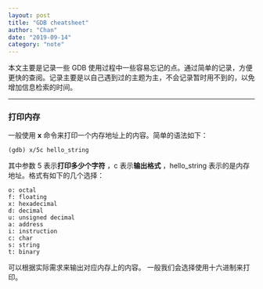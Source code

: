 ```yaml
---
layout: post
title: "GDB cheatsheet"
author: "Chan"
date: "2019-09-14"
category: "note"
---
```


本文主要是记录一些 GDB 使用过程中一些容易忘记的点。通过简单的记录，方便更快的查阅。记录主要是以自己遇到过的主题为主，不会记录暂时用不到的，以免增加信息检索的时间。

---

### 打印内存

一般使用 __x__ 命令来打印一个内存地址上的内容。简单的语法如下：

```
(gdb) x/5c hello_string
```

其中参数 5 表示**打印多少个字符** ，c 表示**输出格式** ，hello_string 表示的是内存地址。格式有如下的几个选择：

```
o: octal 
f: floating 
x: hexadecimal
d: decimal
u: unsigned decimal
a: address
i: instruction
c: char
s: string
t: binary
```

可以根据实际需求来输出对应内存上的内容。 一般我们会选择使用十六进制来打印。